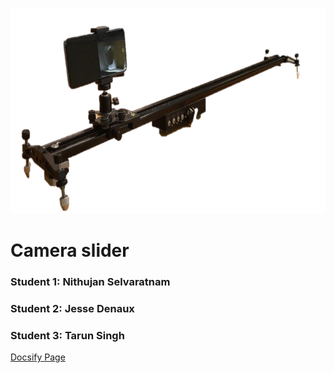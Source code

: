 <img src="/docs/assets/media/image1.png"
style="width:6.45625in;height:3.42569in" />


# Camera slider

### Student 1: Nithujan Selvaratnam

### Student 2: Jesse Denaux

### Student 3: Tarun Singh

<a href="https://nithujansel.github.io/FarmLabCameraSlider/">Docsify Page</a><br>